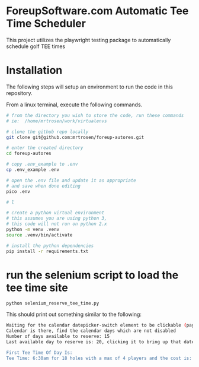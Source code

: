 # ForeupSoftware.com Automatic Tee Time Scheduler
This project utilizes the playwright testing package to automatically schedule golf TEE times


# Installation
The following steps will setup an environment to run the code in this repository.

From a linux terminal, execute the following commands.

```bash
# from the directory you wish to store the code, run these commands
# ie:  /home/mrtrosen/work/virtualenvs

# clone the github repo locally
git clone git@github.com:mrtrosen/foreup-autores.git

# enter the created directory
cd foreup-autores

# copy .env_example to .env
cp .env_example .env

# open the .env file and update it as appropriate
# and save when done editing
pico .env

# l

# create a python virtual environment
# this assumes you are using python 3, 
# this code will not run on python 2.x
python -m venv .venv
source .venv/bin/activate

# install the python dependencies
pip install -r requirements.txt
```


# run the selenium script to load the tee time site
```python selenium_reserve_tee_time.py```

This should print out something similar to the following:
```bash
Waiting for the calendar datepicker-switch element to be clickable (page to load calendar)
Calendar is there, find the calendar days which are not disabled
Number of days available to reserve: 15
Last available day to reserve is: 20, clicking it to bring up that date's tee times

First Tee Time Of Day Is:
Tee Time: 6:30am for 18 holes with a max of 4 players and the cost is: $0.00

```
